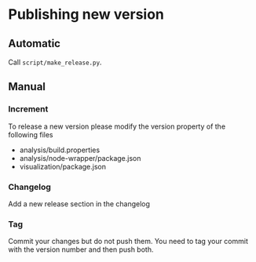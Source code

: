 # Publishing new version

## Automatic

Call `script/make_release.py`.

## Manual

### Increment

To release a new version please modify the version property of the following files

- analysis/build.properties
- analysis/node-wrapper/package.json
- visualization/package.json

### Changelog

Add a new release section in the changelog

### Tag

Commit your changes but do not push them. You need to tag your commit with the version number and then push both.
